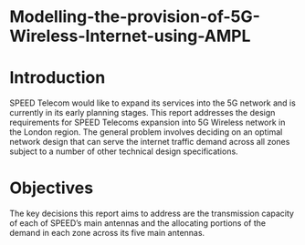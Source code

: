 # Modelling-the-provision-of-5G-Wireless-Internet-using-AMPL
# Introduction 
SPEED Telecom would like to expand its services into the 5G network and is currently in its early planning stages. This report addresses the design requirements for SPEED Telecoms expansion into 5G Wireless network in the London region. The general problem involves deciding on an optimal network design that can serve the internet traffic demand across all zones subject to a number of other technical design specifications. 
# Objectives
The key decisions this report aims to address are the transmission capacity of each of SPEED’s main antennas and the allocating portions of the demand in each zone across its five main antennas.

